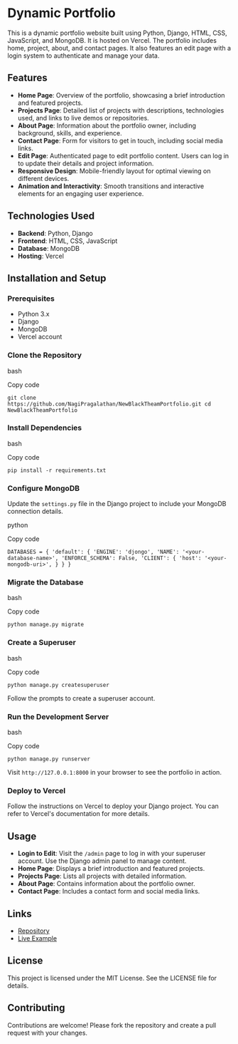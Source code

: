 # Dynamic Portfolio

This is a dynamic portfolio website built using Python, Django, HTML, CSS, JavaScript, and MongoDB. It is hosted on Vercel. The portfolio includes home, project, about, and contact pages. It also features an edit page with a login system to authenticate and manage your data.

## Features

- **Home Page**: Overview of the portfolio, showcasing a brief introduction and featured projects.
- **Projects Page**: Detailed list of projects with descriptions, technologies used, and links to live demos or repositories.
- **About Page**: Information about the portfolio owner, including background, skills, and experience.
- **Contact Page**: Form for visitors to get in touch, including social media links.
- **Edit Page**: Authenticated page to edit portfolio content. Users can log in to update their details and project information.
- **Responsive Design**: Mobile-friendly layout for optimal viewing on different devices.
- **Animation and Interactivity**: Smooth transitions and interactive elements for an engaging user experience.

## Technologies Used

- **Backend**: Python, Django
- **Frontend**: HTML, CSS, JavaScript
- **Database**: MongoDB
- **Hosting**: Vercel

## Installation and Setup

### Prerequisites

- Python 3.x
- Django
- MongoDB
- Vercel account

### Clone the Repository

bash

Copy code

`git clone https://github.com/NagiPragalathan/NewBlackTheamPortfolio.git
cd NewBlackTheamPortfolio` 

### Install Dependencies

bash

Copy code

`pip install -r requirements.txt` 

### Configure MongoDB

Update the `settings.py` file in the Django project to include your MongoDB connection details.

python

Copy code

`DATABASES = {
    'default': {
        'ENGINE': 'djongo',
        'NAME': '<your-database-name>',
        'ENFORCE_SCHEMA': False,
        'CLIENT': {
            'host': '<your-mongodb-uri>',
        }
    }
}` 

### Migrate the Database

bash

Copy code

`python manage.py migrate` 

### Create a Superuser

bash

Copy code

`python manage.py createsuperuser` 

Follow the prompts to create a superuser account.

### Run the Development Server

bash

Copy code

`python manage.py runserver` 

Visit `http://127.0.0.1:8000` in your browser to see the portfolio in action.

### Deploy to Vercel

Follow the instructions on Vercel to deploy your Django project. You can refer to Vercel's documentation for more details.

## Usage

- **Login to Edit**: Visit the `/admin` page to log in with your superuser account. Use the Django admin panel to manage content.
- **Home Page**: Displays a brief introduction and featured projects.
- **Projects Page**: Lists all projects with detailed information.
- **About Page**: Contains information about the portfolio owner.
- **Contact Page**: Includes a contact form and social media links.

## Links

- [Repository](https://github.com/NagiPragalathan/NewBlackTheamPortfolio)
- [Live Example](https://nagipragalathan.vercel.app/)

## License

This project is licensed under the MIT License. See the LICENSE file for details.

## Contributing

Contributions are welcome! Please fork the repository and create a pull request with your changes.
